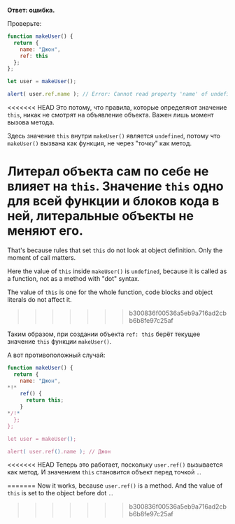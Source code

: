 **Ответ: ошибка.**

Проверьте:
```js run
function makeUser() {
  return {
    name: "Джон",
    ref: this
  };
};

let user = makeUser();

alert( user.ref.name ); // Error: Cannot read property 'name' of undefined
```

<<<<<<< HEAD
Это потому, что правила, которые определяют значение `this`, никак не смотрят на объявление объекта. Важен лишь момент вызова метода.

Здесь значение `this` внутри `makeUser()` является `undefined`, потому что `makeUser()` вызвана как функция, не через "точку" как метод.

Литерал объекта сам по себе не влияет на `this`. Значение `this` одно для всей функции и блоков кода в ней, литеральные объекты не меняют его.
=======
That's because rules that set `this` do not look at object definition. Only the moment of call matters.

Here the value of `this` inside `makeUser()` is `undefined`, because it is called as a function, not as a method with "dot" syntax.

The value of `this` is one for the whole function, code blocks and object literals do not affect it.
>>>>>>> b300836f00536a5eb9a716ad2cbb6b8fe97c25af

Таким образом, при создании объекта `ref: this` берёт текущее значение `this` функции `makeUser()`.

А вот противоположный случай:

```js run
function makeUser() {
  return {
    name: "Джон",
*!*
    ref() {
      return this;
    }
*/!*
  };
};

let user = makeUser();

alert( user.ref().name ); // Джон
```

<<<<<<< HEAD
Теперь это работает, поскольку `user.ref()` вызывается как метод. И значением `this` становится объект перед точкой `.`.


=======
Now it works, because `user.ref()` is a method. And the value of `this` is set to the object before dot `.`.
>>>>>>> b300836f00536a5eb9a716ad2cbb6b8fe97c25af
